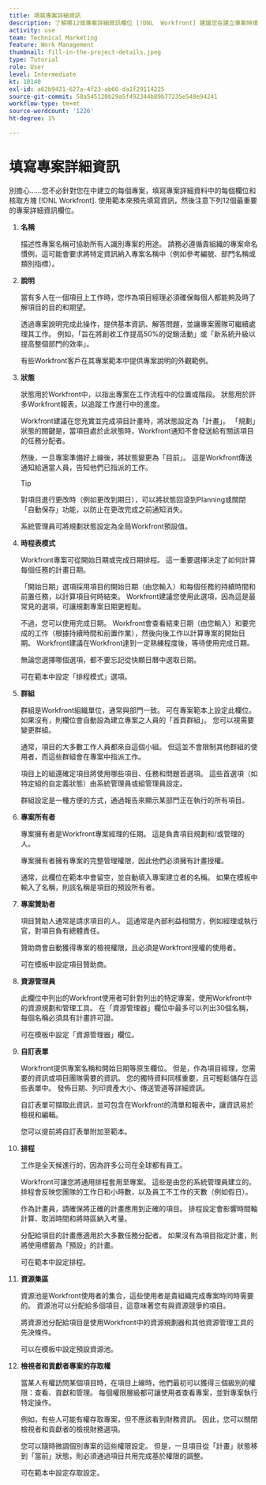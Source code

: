 ```yaml
---
title: 填寫專案詳細資訊
description: 了解哪12個專案詳細資訊欄位 [!DNL  Workfront] 建議您在建立專案時填入。
activity: use
team: Technical Marketing
feature: Work Management
thumbnail: fill-in-the-project-details.jpeg
type: Tutorial
role: User
level: Intermediate
kt: 10140
exl-id: a62b9421-627a-4f23-ab66-da1f29114225
source-git-commit: 58a545120b29a5f492344b89b77235e548e94241
workflow-type: tm+mt
source-wordcount: '1226'
ht-degree: 1%

---
```


# 填寫專案詳細資訊

別擔心……您不必針對您在中建立的每個專案，填寫專案詳細資料中的每個欄位和核取方塊 [!DNL  Workfront]. 使用範本來預先填寫資訊，然後注意下列12個最重要的專案詳細資訊欄位。

1. **名稱**

   描述性專案名稱可協助所有人識別專案的用途。 請務必遵循貴組織的專案命名慣例，這可能會要求將特定資訊納入專案名稱中（例如參考編號、部門名稱或類別指標）。

1. **說明**

   當有多人在一個項目上工作時，您作為項目經理必須確保每個人都能夠及時了解項目的目的和期望。

   透過專案說明完成此操作，提供基本資訊、解答問題，並讓專案團隊可繼續處理其工作。 例如，「旨在將創收工作提高50%的促銷活動」或「新系統升級以提高整個部門的效率」。

   有些Workfront客戶在其專案範本中提供專案說明的外觀範例。

1. **狀態**

   狀態用於Workfront中，以指出專案在工作流程中的位置或階段。 狀態用於許多Workfront報表，以追蹤工作進行中的進度。

   Workfront建議在您充實並完成項目計畫時，將狀態設定為「計畫」。 「規劃」狀態的關鍵是，當項目處於此狀態時，Workfront通知不會發送給有關該項目的任務分配者。

   然後，一旦專案準備好上線後，將狀態變更為「目前」。 這是Workfront傳送通知給適當人員，告知他們已指派的工作。

   >[!TIP]
   >
   >  對項目進行更改時（例如更改到期日），可以將狀態回滾到Planning或關閉「自動保存」功能，以防止在更改完成之前通知消失。

   系統管理員可將規劃狀態設定為全局Workfront預設值。

1. **時程表模式**

   Workfront專案可從開始日期或完成日期排程。 這一重要選擇決定了如何計算每個任務的計畫日期。

   「開始日期」選項採用項目的開始日期（由您輸入）和每個任務的持續時間和前置任務，以計算項目何時結束。 Workfront建議您使用此選項，因為這是最常見的選項，可讓規劃專案日期更輕鬆。

   不過，您可以使用完成日期。 Workfront會查看結束日期（由您輸入）和要完成的工作（根據持續時間和前置作業），然後向後工作以計算專案的開始日期。 Workfront建議在Workfront達到一定熟練程度後，等待使用完成日期。

   無論您選擇哪個選項，都不要忘記從快顯日曆中選取日期。

   可在範本中設定「排程模式」選項。

1. **群組**

   群組是Workfront組織單位，通常與部門一致。 可在專案範本上設定此欄位。 如果沒有，則欄位會自動設為建立專案之人員的「首頁群組」。 您可以視需要變更群組。

   通常，項目的大多數工作人員都來自這個小組。 但這並不會限制其他群組的使用者，而這些群組會在專案中指派工作。

   項目上的組還確定項目將使用哪些項目、任務和問題首選項。 這些首選項（如特定組的自定義狀態）由系統管理員或組管理員設定。

   群組設定是一種方便的方式，通過報告來顯示某部門正在執行的所有項目。

1. **專案所有者**

   專案擁有者是Workfront專案經理的任期。 這是負責項目規劃和/或管理的人。

   專案擁有者擁有專案的完整管理權限，因此他們必須擁有計畫授權。

   通常，此欄位在範本中會留空，並自動填入專案建立者的名稱。 如果在模板中輸入了名稱，則該名稱是項目的預設所有者。

1. **專案贊助者**

   項目贊助人通常是請求項目的人。 這通常是內部利益相關方，例如經理或執行官，對項目負有總體責任。

   贊助商會自動獲得專案的檢視權限，且必須是Workfront授權的使用者。

   可在模板中設定項目贊助商。

1. **資源管理員**

   此欄位中列出的Workfront使用者可針對列出的特定專案，使用Workfront中的資源規劃和管理工具。 在「資源管理器」欄位中最多可以列出30個名稱，每個名稱必須具有計畫許可證。

   可在模板中設定「資源管理器」欄位。

1. **自訂表單**

   Workfront提供專案名稱和開始日期等原生欄位。 但是，作為項目經理，您需要的資訊或項目團隊需要的資訊。 您的獨特資料同樣重要，且可輕鬆儲存在這些表單中。 發佈日期、列印資產大小、傳送管道等詳細資訊。

   自訂表單可擷取此資訊，並可包含在Workfront的清單和報表中，讓資訊易於檢視和編輯。

   您可以提前將自訂表單附加至範本。

1. **排程**

   工作是全天候進行的，因為許多公司在全球都有員工。

   Workfront可讓您將通用排程套用至專案。 這些是由您的系統管理員建立的。 排程會反映您團隊的工作日和小時數，以及員工不工作的天數（例如假日）。

   作為計畫員，請確保將正確的計畫應用到正確的項目。 排程設定會影響時間軸計算、取消時間和將時區納入考量。

   分配給項目的計畫應適用於大多數任務分配者。 如果沒有為項目指定計畫，則將使用標籤為「預設」的計畫。

   可在範本中設定排程。

1. **資源集區**

   資源池是Workfront使用者的集合，這些使用者是貴組織完成專案時同時需要的。 資源池可以分配給多個項目，這意味著您有與資源競爭的項目。

   將資源池分配給項目是使用Workfront中的資源規劃器和其他資源管理工具的先決條件。

   可以在模板中設定預設資源池。

1. **檢視者和貢獻者專案的存取權**

   當某人有權訪問某個項目時，在項目上線時，他們最初可以獲得三個級別的權限：查看、貢獻和管理。 每個權限層級都可讓使用者查看專案，並對專案執行特定操作。

   例如，有些人可能有權存取專案，但不應該看到財務資訊。 因此，您可以關閉檢視者和貢獻者的檢視財務選項。

   您可以隨時微調個別專案的這些權限設定。 但是，一旦項目從「計畫」狀態移到「當前」狀態，則必須通過項目共用完成基於權限的調整。

   可在範本中設定存取設定。
